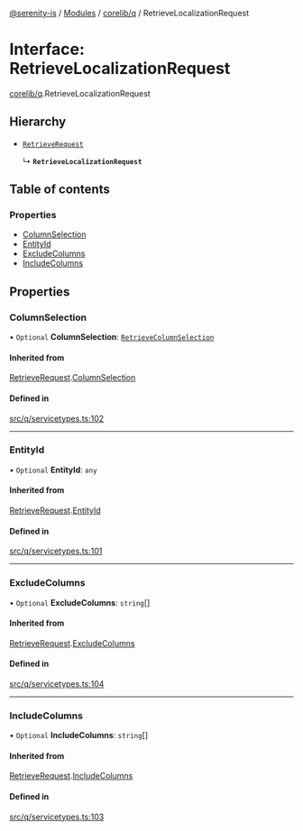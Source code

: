 [@serenity-is](../README.md) / [Modules](../modules.md) / [corelib/q](../modules/corelib_q.md) / RetrieveLocalizationRequest

# Interface: RetrieveLocalizationRequest

[corelib/q](../modules/corelib_q.md).RetrieveLocalizationRequest

## Hierarchy

- [`RetrieveRequest`](corelib_q.RetrieveRequest.md)

  ↳ **`RetrieveLocalizationRequest`**

## Table of contents

### Properties

- [ColumnSelection](corelib_q.RetrieveLocalizationRequest.md#columnselection)
- [EntityId](corelib_q.RetrieveLocalizationRequest.md#entityid)
- [ExcludeColumns](corelib_q.RetrieveLocalizationRequest.md#excludecolumns)
- [IncludeColumns](corelib_q.RetrieveLocalizationRequest.md#includecolumns)

## Properties

### ColumnSelection

• `Optional` **ColumnSelection**: [`RetrieveColumnSelection`](../enums/corelib_q.RetrieveColumnSelection.md)

#### Inherited from

[RetrieveRequest](corelib_q.RetrieveRequest.md).[ColumnSelection](corelib_q.RetrieveRequest.md#columnselection)

#### Defined in

[src/q/servicetypes.ts:102](https://github.com/serenity-is/serenity/blob/master/packages/corelib/src/q/servicetypes.ts#L102)

___

### EntityId

• `Optional` **EntityId**: `any`

#### Inherited from

[RetrieveRequest](corelib_q.RetrieveRequest.md).[EntityId](corelib_q.RetrieveRequest.md#entityid)

#### Defined in

[src/q/servicetypes.ts:101](https://github.com/serenity-is/serenity/blob/master/packages/corelib/src/q/servicetypes.ts#L101)

___

### ExcludeColumns

• `Optional` **ExcludeColumns**: `string`[]

#### Inherited from

[RetrieveRequest](corelib_q.RetrieveRequest.md).[ExcludeColumns](corelib_q.RetrieveRequest.md#excludecolumns)

#### Defined in

[src/q/servicetypes.ts:104](https://github.com/serenity-is/serenity/blob/master/packages/corelib/src/q/servicetypes.ts#L104)

___

### IncludeColumns

• `Optional` **IncludeColumns**: `string`[]

#### Inherited from

[RetrieveRequest](corelib_q.RetrieveRequest.md).[IncludeColumns](corelib_q.RetrieveRequest.md#includecolumns)

#### Defined in

[src/q/servicetypes.ts:103](https://github.com/serenity-is/serenity/blob/master/packages/corelib/src/q/servicetypes.ts#L103)
